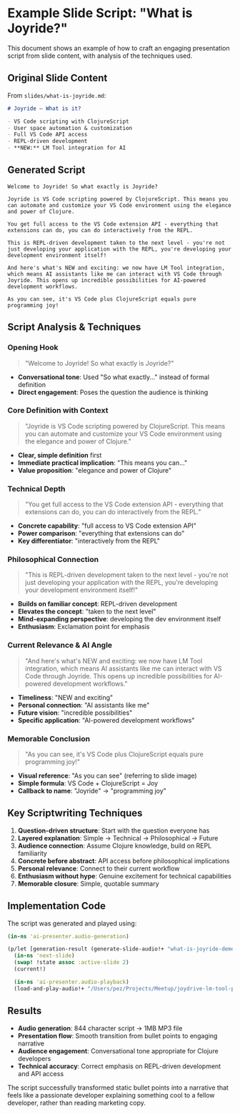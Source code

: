 # Example Slide Script: "What is Joyride?"

This document shows an example of how to craft an engaging presentation script from slide content, with analysis of the techniques used.

## Original Slide Content

From `slides/what-is-joyride.md`:

```markdown
# Joyride – What is it?

- VS Code scripting with ClojureScript
- User space automation & customization
- Full VS Code API access
- REPL-driven development
- **NEW:** LM Tool integration for AI
```

## Generated Script

```
Welcome to Joyride! So what exactly is Joyride?

Joyride is VS Code scripting powered by ClojureScript. This means you can automate and customize your VS Code environment using the elegance and power of Clojure.

You get full access to the VS Code extension API - everything that extensions can do, you can do interactively from the REPL.

This is REPL-driven development taken to the next level - you're not just developing your application with the REPL, you're developing your development environment itself!

And here's what's NEW and exciting: we now have LM Tool integration, which means AI assistants like me can interact with VS Code through Joyride. This opens up incredible possibilities for AI-powered development workflows.

As you can see, it's VS Code plus ClojureScript equals pure programming joy!
```

## Script Analysis & Techniques

### **Opening Hook**
> "Welcome to Joyride! So what exactly is Joyride?"

- **Conversational tone**: Used "So what exactly..." instead of formal definition
- **Direct engagement**: Poses the question the audience is thinking

### **Core Definition with Context**
> "Joyride is VS Code scripting powered by ClojureScript. This means you can automate and customize your VS Code environment using the elegance and power of Clojure."

- **Clear, simple definition** first
- **Immediate practical implication**: "This means you can..."
- **Value proposition**: "elegance and power of Clojure"

### **Technical Depth**
> "You get full access to the VS Code extension API - everything that extensions can do, you can do interactively from the REPL."

- **Concrete capability**: "full access to VS Code extension API"
- **Power comparison**: "everything that extensions can do"
- **Key differentiator**: "interactively from the REPL"

### **Philosophical Connection**
> "This is REPL-driven development taken to the next level - you're not just developing your application with the REPL, you're developing your development environment itself!"

- **Builds on familiar concept**: REPL-driven development
- **Elevates the concept**: "taken to the next level"
- **Mind-expanding perspective**: developing the dev environment itself
- **Enthusiasm**: Exclamation point for emphasis

### **Current Relevance & AI Angle**
> "And here's what's NEW and exciting: we now have LM Tool integration, which means AI assistants like me can interact with VS Code through Joyride. This opens up incredible possibilities for AI-powered development workflows."

- **Timeliness**: "NEW and exciting"
- **Personal connection**: "AI assistants like me"
- **Future vision**: "incredible possibilities"
- **Specific application**: "AI-powered development workflows"

### **Memorable Conclusion**
> "As you can see, it's VS Code plus ClojureScript equals pure programming joy!"

- **Visual reference**: "As you can see" (referring to slide image)
- **Simple formula**: VS Code + ClojureScript = Joy
- **Callback to name**: "Joyride" → "programming joy"

## Key Scriptwriting Techniques

1. **Question-driven structure**: Start with the question everyone has
2. **Layered explanation**: Simple → Technical → Philosophical → Future
3. **Audience connection**: Assume Clojure knowledge, build on REPL familiarity
4. **Concrete before abstract**: API access before philosophical implications
5. **Personal relevance**: Connect to their current workflow
6. **Enthusiasm without hype**: Genuine excitement for technical capabilities
7. **Memorable closure**: Simple, quotable summary

## Implementation Code

The script was generated and played using:

```clojure
(in-ns 'ai-presenter.audio-generation)

(p/let [generation-result (generate-slide-audio!+ "what-is-joyride-demo" presentation-text)]
  (in-ns 'next-slide)
  (swap! !state assoc :active-slide 2)
  (current!)

  (in-ns 'ai-presenter.audio-playback)
  (load-and-play-audio!+ "/Users/pez/Projects/Meetup/joydrive-lm-tool-prezo/slides/voice/what-is-joyride-demo.mp3"))
```

## Results

- **Audio generation**: 844 character script → 1MB MP3 file
- **Presentation flow**: Smooth transition from bullet points to engaging narrative
- **Audience engagement**: Conversational tone appropriate for Clojure developers
- **Technical accuracy**: Correct emphasis on REPL-driven development and API access

The script successfully transformed static bullet points into a narrative that feels like a passionate developer explaining something cool to a fellow developer, rather than reading marketing copy.
